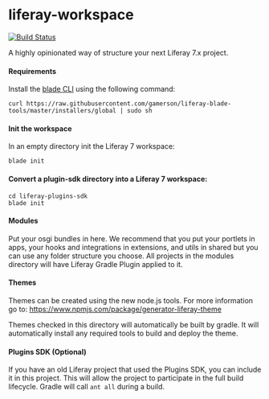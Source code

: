 # liferay-workspace

[![Build Status](https://travis-ci.org/david-truong/liferay-workspace.svg?branch=master)](https://travis-ci.org/david-truong/liferay-workspace)

A highly opinionated way of structure your next Liferay 7.x project.

#### Requirements

Install the [blade CLI](https://github.com/gamerson/liferay-blade-tools) using the following command:

```
curl https://raw.githubusercontent.com/gamerson/liferay-blade-tools/master/installers/global | sudo sh
```

#### Init the workspace

In an empty directory init the Liferay 7 workspace:

```
blade init
```

#### Convert a plugin-sdk directory into a Liferay 7 workspace:

```
cd liferay-plugins-sdk
blade init
```

#### Modules

Put your osgi bundles in here.  We recommend that you put your portlets in apps, your hooks and integrations in extensions, and utils in shared but you can use any folder structure you choose.  All projects in the modules directory will have Liferay Gradle Plugin applied to it.

#### Themes

Themes can be created using the new node.js tools.  For more information go to: https://www.npmjs.com/package/generator-liferay-theme

Themes checked in this directory will automatically be built by gradle.  It will automatically install any required tools to build and deploy the theme.

#### Plugins SDK (Optional)

If you have an old Liferay project that used the Plugins SDK, you can include it in this project.  This will allow the project to participate in the full build lifecycle.  Gradle will call `ant all` during a build.
